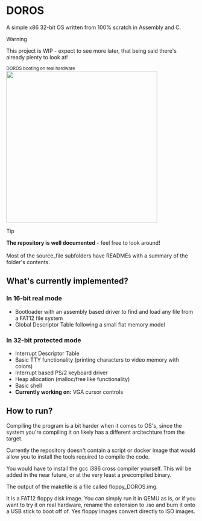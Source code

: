 # DOROS
A simple x86 32-bit OS written from 100% scratch in Assembly and C.
>[!WARNING]
This project is WIP - expect to see more later, that being said there's already plenty to look at!

<sub> DOROS booting on real hardware </sub><br>
<img src="https://github.com/susikohmelo/DOROS/blob/main/readme_files/doros_boot.gif" height="400" />

>[!TIP]
**The repository is well documented** - feel free to look around!<br><br>
Most of the source_file subfolders have READMEs with a summary of the folder's contents.<br>


## What's currently implemented?
### In 16-bit real mode
- Bootloader with an assembly based driver to find and load any file from a FAT12 file system
- Global Descriptor Table following a small flat memory model
### In 32-bit protected mode
- Interrupt Descriptor Table
- Basic TTY functionality (printing characters to video memory with colors)
- Interrupt based PS/2 keyboard driver
- Heap allocation (malloc/free like functionality)
- Basic shell
- **Currently working on:** VGA cursor controls

## How to run?
Compiling the program is a bit harder when it comes to OS's, since the system you're compiling it on likely has a different arcitechture from the target.

Currently the repository doesn't contain a script or docker image that would allow you to install the tools required to compile the code.

You would have to install the gcc i386 cross compiler yourself.
This will be added in the near future, or at the very least a precompiled binary.

The output of the makefile is a file called floppy_DOROS.img.

It is a FAT12 floppy disk image. You can simply run it in QEMU as is, or if you want to try it on real hardware,
rename the extension to .iso and burn it onto a USB stick to boot off of. Yes floppy images convert directly to ISO images.
